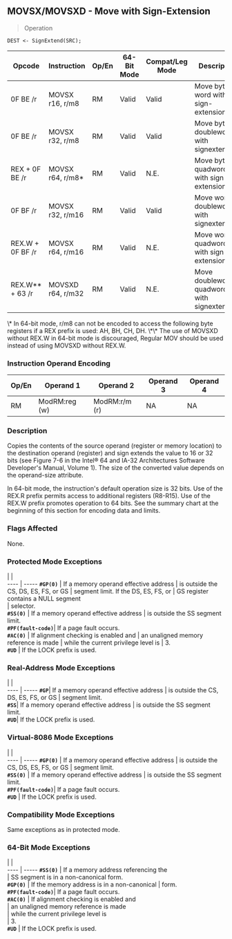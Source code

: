 ## MOVSX/MOVSXD - Move with Sign-Extension

> Operation

``` slim
DEST <- SignExtend(SRC);

```

 Opcode          | Instruction      | Op/En| 64-Bit Mode| Compat/Leg Mode| Description                                    
 ---  | --- | --- | --- | --- | ---
 0F BE /r        | MOVSX r16, r/m8  | RM   | Valid      | Valid          | Move byte to word with sign-extension.         
 0F BE /r        | MOVSX r32, r/m8  | RM   | Valid      | Valid          | Move byte to doubleword with signextension.    
 REX + 0F BE /r  | MOVSX r64, r/m8\* | RM   | Valid      | N.E.           | Move byte to quadword with sign-extension.     
 0F BF /r        | MOVSX r32, r/m16 | RM   | Valid      | Valid          | Move word to doubleword, with signextension.   
 REX.W + 0F BF /r| MOVSX r64, r/m16 | RM   | Valid      | N.E.           | Move word to quadword with sign-extension.     
 REX.W\*\* + 63 /r | MOVSXD r64, r/m32| RM   | Valid      | N.E.           | Move doubleword to quadword with signextension.
<aside class="notification">
\* In 64-bit mode, r/m8 can not be encoded to access the following byte
registers if a REX prefix is used: AH, BH, CH, DH. \*\* The use of MOVSXD without
REX.W in 64-bit mode is discouraged, Regular MOV should be used instead of using
MOVSXD without REX.W.
</aside>


### Instruction Operand Encoding
 Op/En| Operand 1    | Operand 2    | Operand 3| Operand 4
 ---  | --- | --- | --- | ---
 RM   | ModRM:reg (w)| ModRM:r/m (r)| NA       | NA       

### Description
Copies the contents of the source operand (register or memory location) to the
destination operand (register) and sign extends the value to 16 or 32 bits (see
Figure 7-6 in the Intel® 64 and IA-32 Architectures Software Developer's Manual,
Volume 1). The size of the converted value depends on the operand-size attribute.

In 64-bit mode, the instruction's default operation size is 32 bits. Use of
the REX.R prefix permits access to additional registers (R8-R15). Use of the
REX.W prefix promotes operation to 64 bits. See the summary chart at the beginning
of this section for encoding data and limits.



### Flags Affected
None.


### Protected Mode Exceptions
   | |  
---- | -----
 **``#GP(0)``**         | If a memory operand effective address
                | is outside the CS, DS, ES, FS, or GS 
                | segment limit. If the DS, ES, FS, or 
                | GS register contains a NULL segment  
                | selector.                            
 **``#SS(0)``**         | If a memory operand effective address
                | is outside the SS segment limit.     
 **``#PF(fault-code)``**| If a page fault occurs.              
 **``#AC(0)``**         | If alignment checking is enabled and 
                | an unaligned memory reference is made
                | while the current privilege level is 
                | 3.                                   
 **``#UD``**            | If the LOCK prefix is used.          

### Real-Address Mode Exceptions
   | |  
---- | -----
 **``#GP``**| If a memory operand effective address
    | is outside the CS, DS, ES, FS, or GS 
    | segment limit.                       
 **``#SS``**| If a memory operand effective address
    | is outside the SS segment limit.     
 **``#UD``**| If the LOCK prefix is used.          

### Virtual-8086 Mode Exceptions
   | |  
---- | -----
 **``#GP(0)``**         | If a memory operand effective address
                | is outside the CS, DS, ES, FS, or GS 
                | segment limit.                       
 **``#SS(0)``**         | If a memory operand effective address
                | is outside the SS segment limit.     
 **``#PF(fault-code)``**| If a page fault occurs.              
 **``#UD``**            | If the LOCK prefix is used.          

### Compatibility Mode Exceptions
Same exceptions as in protected mode.


### 64-Bit Mode Exceptions
   | |  
---- | -----
 **``#SS(0)``**         | If a memory address referencing the        
                | SS segment is in a non-canonical form.     
 **``#GP(0)``**         | If the memory address is in a non-canonical
                | form.                                      
 **``#PF(fault-code)``**| If a page fault occurs.                    
 **``#AC(0)``**         | If alignment checking is enabled and       
                | an unaligned memory reference is made      
                | while the current privilege level is       
                | 3.                                         
 **``#UD``**            | If the LOCK prefix is used.                

